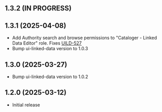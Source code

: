 ## 1.3.2 (IN PROGRESS)

## 1.3.1 (2025-04-08)
* Add Authority search and browse permissions to "Cataloger - Linked Data Editor" role. Fixes [UILD-527]
* Bump ui-linked-data version to 1.0.3

[UILD-527]: https://folio-org.atlassian.net/browse/UILD-527

## 1.3.0 (2025-03-27)
* Bump ui-linked-data version to 1.0.2

## 1.2.0 (2025-03-12)
* Initial release
